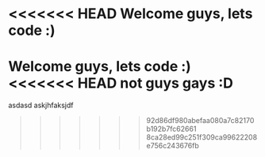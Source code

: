 <<<<<<< HEAD
Welcome guys, lets code :)
=======
Welcome guys, lets code :)
<<<<<<< HEAD
not guys gays :D
=======
asdasd
askjhfaksjdf
>>>>>>> 92d86df980abefaa080a7c82170b192b7fc62661
>>>>>>> 8ca28ed99c251f309ca99622208e756c243676fb
